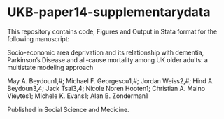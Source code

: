 # UKB-paper14-supplementarydata

This repository contains code, Figures and Output in Stata format for the following manuscript:

Socio-economic area deprivation and its relationship with dementia, Parkinson’s Disease and all-cause mortality among UK older adults: a multistate modeling approach

May A. Beydoun1,#; Michael F. Georgescu1,#; Jordan Weiss2,#; Hind A. Beydoun3,4; Jack Tsai3,4; Nicole  Noren Hooten1; Christian A. Maino Vieytes1; Michele K. Evans1; Alan B. Zonderman1

Published in Social Science and Medicine. 
